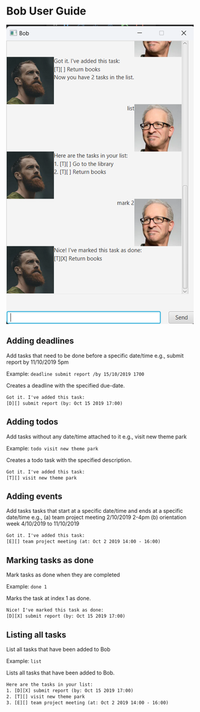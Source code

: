# Bob User Guide

![Alt text](Ui.png)

## Adding deadlines

Add tasks that need to be done before a specific date/time e.g., submit report by 11/10/2019 5pm

Example: `deadline submit report /by 15/10/2019 1700`

Creates a deadline with the specified due-date.

```
Got it. I've added this task:
[D][] submit report (by: Oct 15 2019 17:00)
```

## Adding todos

Add tasks without any date/time attached to it e.g., visit new theme park

Example: `todo visit new theme park`

Creates a todo task with the specified description.

```
Got it. I've added this task:
[T][] visit new theme park
```

## Adding events

Add tasks tasks that start at a specific date/time and ends at a specific date/time
e.g., (a) team project meeting 2/10/2019 2-4pm (b) orientation week 4/10/2019 to 11/10/2019

```
Got it. I've added this task:
[E][] team project meeting (at: Oct 2 2019 14:00 - 16:00)
```

## Marking tasks as done

Mark tasks as done when they are completed

Example: `done 1`

Marks the task at index 1 as done.

```
Nice! I've marked this task as done:
[D][X] submit report (by: Oct 15 2019 17:00)
```

## Listing all tasks

List all tasks that have been added to Bob

Example: `list`

Lists all tasks that have been added to Bob.

```
Here are the tasks in your list:
1. [D][X] submit report (by: Oct 15 2019 17:00)
2. [T][] visit new theme park
3. [E][] team project meeting (at: Oct 2 2019 14:00 - 16:00)
```



